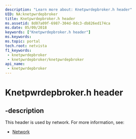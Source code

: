 ```yaml
---
description: "Learn more about: Knetpwrdepbroker.h header"
UID: NA:knetpwrdepbroker
title: Knetpwrdepbroker.h header
ms.assetid: 8d07a09f-6987-304d-8dc3-db826ed174ca
ms.date: 05/09/2018
keywords: ["Knetpwrdepbroker.h header"]
ms.keywords: 
ms.topic: portal
tech.root: netvista
f1_keywords:
 - knetpwrdepbroker
 - knetpwrdepbroker/knetpwrdepbroker
api_name:
 - knetpwrdepbroker
---
```


# Knetpwrdepbroker.h header


## -description

This header is used by network. For more information, see:

- [Network](../_netvista/index.md)

